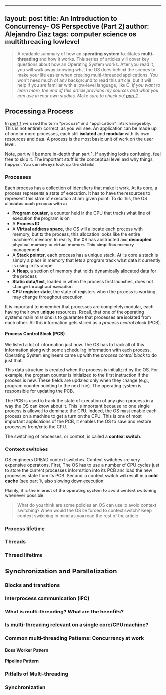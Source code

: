 
---
layout: post
title: An Introduction to Concurrency- OS Perspective (Part 2)
author: Alejandro Diaz
tags: computer science os multithreading lowlevel
---

> A readable summary of how an __operating system__ facilitates __multi-threading__ and how it works. This series of articles will cover key questions about how an Operating System works. After you read it, you will walk away knowing what the OS does behind the scenes to make your life easier when creating multi-threaded applications. You won't need much of any background to read this article, but it will help if you are familiar with a low-level language, like C. 
_If you want to learn more, the end of this article provides my sources and what you can use in your own studies._
_Make sure to check out [part 1](https://calmcoconut.github.io/diasDiaz/An-Introduction-to-Concurrency-a-OS-Perspective/)_.

## Processing a Process
In [part 1](https://calmcoconut.github.io/diasDiaz/An-Introduction-to-Concurrency-a-OS-Perspective/) we used the term "process" and "application" interchangeably. This is not entirely correct, as you will see. An application can be made up of one or more processes, each still __isolated__ and __modular__ with its own resources and data. A process is the most basic unit of work on the user level.

Note, part will be more in-depth than part 1. If anything looks confusing, feel free to skip it. The important stuff is the conceptual level and why things happen. You can always look up the details!

### Processes
Each process has a collection of identifiers that make it work. At its core, a process represents a state of execution. It has to have the resources to represent this state of execution at any given point. To do this, the OS allocates each process with a:

* __Program counter__, a counter held in the CPU that tracks what line of execution the program is on
* A __Process ID__
* A __Virtual address space__, the OS will allocate each process with memory, but to the process, this allocation looks like the entire machine's memory! In reality, the OS has abstracted and __decoupled__ physical memory to virtual memory. This simplifies memory management
* A __Stack pointer__, each process has a unique stack. At its core a stack is simply a place in memory that lets a program track what data it currently is using in its scope
* A __Heap__, a section of memory that holds dynamically allocated data for the process
* __Static data/text__, loaded in when the process first launches, does not change throughout execution
* __CPU register state__, the state of registers when the process is working, may change throughout execution

It is important to remember that processes are completely modular, each having their own __unique__ resources. Recall, that one of the operating systems main missions is to guarantee that processes are isolated from each other. All this information gets stored as a _process control block_ (PCB).

#### Process Control Block (PCB)
We listed a lot of information just now. The OS has to track all of this information along with some scheduling information with each process. Operating System engineers came up with the _process control block_ to do just that.

This data structure is created when the process is initialized by the OS. For example, the program counter is initialized to the first instruction if the process is new. These fields are updated only when they change (e.g., program counter pointing to the next line). The operating system is responsible for updating the PCB.

The PCB is used to track the state of execution of any given process in a way the OS can know about it. This is important because no one single process is allowed to dominate the CPU. Indeed, the OS must enable each process on a machine to get a turn on the CPU. This is one of most important applications of the PCB, it enables the OS to save and restore processes from/onto the CPU.

The switching of processes, or context, is called a __context switch__.

### Context switches
OS engineers DREAD context switches. Context switches are very expensive operations. First, The OS has to use a number of CPU cycles just to store the current processes information into its PCB and load the new processes state from its PCB. Second, a context switch will result in a __cold cache__ (see part 1), also slowing down execution.

Plainly, it is the interest of the operating system to avoid context switching whenever possible.
> What do you think are some policies an OS can use to avoid context switching? When would the OS be forced to context switch? Keep context switching in mind as you read the rest of the article.

### Process lifetime


### Threads
### Thread lifetime
## Synchronization and Parallelization
### Blocks and transitions
### Interprocess communication (IPC)
### What is multi-threading? What are the benefits?
### Is multi-threading relevant on a single core/CPU machine?
### Common multi-threading Patterns: Concurrency at work
#### Boss Worker Pattern
#### Pipeline Pattern
### Pitfalls of Multi-threading
### Synchronization